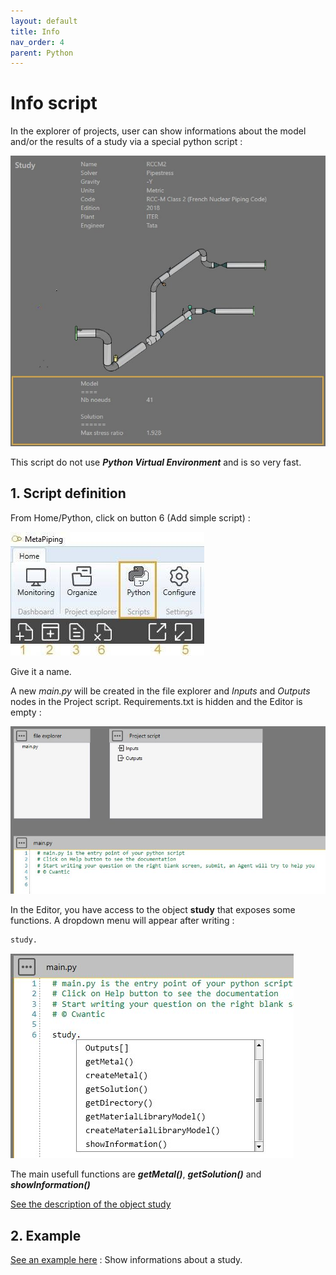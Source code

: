 ```yaml
---
layout: default
title: Info
nav_order: 4
parent: Python
---
```


# Info script

In the explorer of projects, user can show informations about the model and/or the results of a study via a special python script :

![Image](../Images/Explorer7.jpg)

This script do not use ***Python Virtual Environment*** and is so very fast.

## 1. Script definition

From Home/Python, click on button 6 (Add simple script) :

![Image](../Images/PythonMenu.jpg)

Give it a name.

A new *main.py* will be created in the file explorer and *Inputs* and *Outputs* nodes in the Project script. Requirements.txt is hidden and the Editor is empty :

![Image](../Images/PythonInfo1.jpg)

In the Editor, you have access to the object **study** that exposes some functions. A dropdown menu will appear after writing :

```python
study.
```

![Image](../Images/PythonStudy4.jpg)

The main usefull functions are ***getMetal()***, ***getSolution()*** and  ***showInformation()***

[See the description of the object study](https://documentation.metapiping.com/Python/Classes/study.html)

## 2. Example

[See an example here](https://documentation.metapiping.com/Python/Samples/info.html) : Show informations about a study.